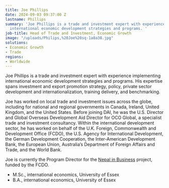 ```yaml
---
title: Joe Phillips
date: 2024-09-03 09:37:00 Z
lastname: Phillips
summary: 'Joe Phillips is a trade and investment expert with experience implementing
  international economic development strategies and programs. '
job-title: Head of Trade and Investment, Economic Growth
image: "/uploads/Philips,%20Joe%20sq-1a8a38.jpg"
solutions:
- Economic Growth
- Trade
regions:
- Worldwide
---
```


Joe Phillips is a trade and investment expert with experience implementing international economic development strategies and programs. His expertise spans investment and export promotion strategy, policy, private sector development and internationalization, training delivery, and benchmarking. 

Joe has worked on local trade and investment issues across the globe, including for national and regional governments in Canada, Ireland, United Kingdom, and the United States. Before joining DAI, he was the U.S. Director and Global Overseas Development Aid Director for OCO Global, a specialist trade and investment consultancy. Within the international development sector, he has worked on behalf of the U.K. Foreign, Commonwealth and Development Office (FCDO), the U.S. Agency for International Development, the German Development Cooperation, the Inter-American Development Bank, the European Union, Australia’s Department of Foreign Affairs and Trade, and the World Bank. 

Joe is currently the Program Director for the [Nepal in Business](https://www.dai.com/our-work/projects/nepal-nepal-in-business-nib) project, funded by the FCDO. 

* M.Sc., international economics, University of Essex
* B.A., international economics, University of Essex